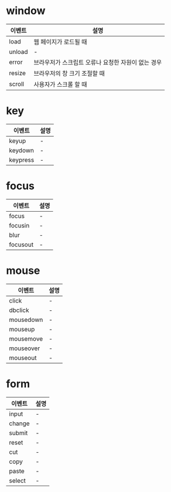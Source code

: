 # window 
|이벤트|설명|
|----|----|
|load|웹 페이지가 로드될 때|
|unload|-|
|error|브라우저가 스크립트 오류나 요청한 자원이 없는 경우|
|resize|브라우저의 창 크기 조절할 때|
|scroll|사용자가 스크롤 할 때|

# key
|이벤트|설명|
|----|----|
|keyup|-|
|keydown|-|
|keypress|-|

# focus
|이벤트|설명|
|----|----|
|focus|-|
|focusin|-|
|blur|-|
|focusout|-|

# mouse
|이벤트|설명|
|----|----|
|click|-|
|dbclick|-|
|mousedown|-|
|mouseup|-|
|mousemove|-|
|mouseover|-|
|mouseout|-|

# form
|이벤트|설명|
|----|----|
|input|-|
|change|-|
|submit|-|
|reset|-|
|cut|-|
|copy|-|
|paste|-|
|select|-|
